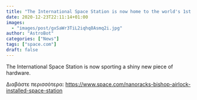 ```yaml
---
title: "The International Space Station is now home to the world's 1st commercial airlock"
date: 2020-12-23T22:11:14+01:00
images:
  - "images/post/gxSaWr3TiL2iqhq8Asmq2i.jpg"
author: "AstroBot"
categories: ["News"]
tags: ["space.com"]
draft: false
---
```


The International Space Station is now sporting a shiny new piece of hardware. 

Διαβάστε περισσότερα: https://www.space.com/nanoracks-bishop-airlock-installed-space-station
